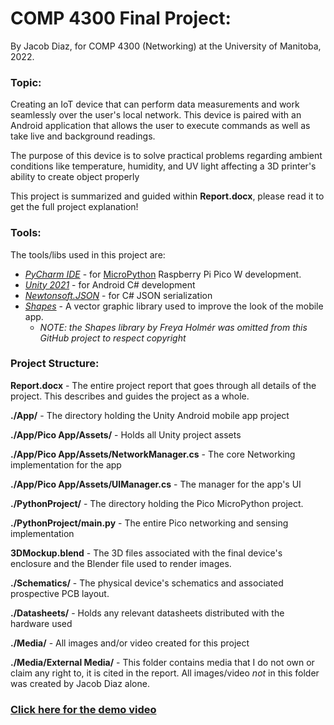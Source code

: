 # COMP 4300 Final Project:

By Jacob Diaz, for COMP 4300 (Networking) at the University of Manitoba, 2022.

### Topic:

Creating an IoT device that can perform data measurements and work seamlessly over the user's local network. This device is paired with an Android application that allows the user to execute commands as well as take live and background readings.

The purpose of this device is to solve practical problems regarding ambient conditions like temperature, humidity, and UV light affecting a 3D printer's ability to create object properly

This project is summarized and guided within **Report.docx**, please read it to get the full project explanation!

### Tools:

The tools/libs used in this project are:
* [*PyCharm IDE*](https://www.jetbrains.com/pycharm/) - for [MicroPython](https://micropython.org/) Raspberry Pi Pico W development.
* [*Unity 2021*](https://unity.com/releases/2021-lts) - for Android C# development
* [*Newtonsoft.JSON*](https://www.newtonsoft.com/json) - for C# JSON serialization
* [*Shapes*](https://acegikmo.com/shapes/) - A vector graphic library used to improve the look of the mobile app.
    * *NOTE: the Shapes library by Freya Holmér was omitted from this GitHub project to respect copyright*
    
### Project Structure:

**Report.docx** - The entire project report that goes through all details of the project. This describes and guides the project as a whole.

**./App/** - The directory holding the Unity Android mobile app project

**./App/Pico App/Assets/** - Holds all Unity project assets

**./App/Pico App/Assets/NetworkManager.cs** - The core Networking implementation for the app

**./App/Pico App/Assets/UIManager.cs** - The manager for the app's UI

**./PythonProject/** - The directory holding the Pico MicroPython project.

**./PythonProject/main.py** - The entire Pico networking and sensing implementation

**3DMockup.blend** - The 3D files associated with the final device's enclosure and the Blender file used to render images.

**./Schematics/** - The physical device's schematics and associated prospective PCB layout.

**./Datasheets/** - Holds any relevant datasheets distributed with the hardware used

**./Media/** - All images and/or video created for this project

**./Media/External Media/** - This folder contains media that I do not own or claim any right to, it is cited in the report. All images/video *not* in this folder was created by Jacob Diaz alone.

    
    
### **[Click here for the demo video](https://www.youtube.com/watch?v=cjnJ7qvFyeA)**
    
